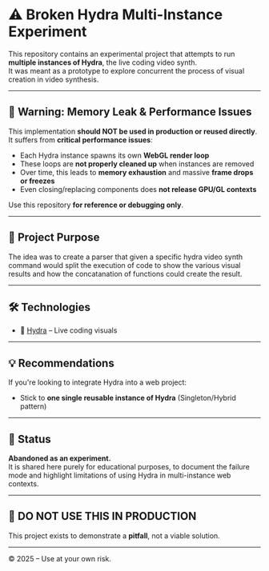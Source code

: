 # ⚠️ Broken Hydra Multi-Instance Experiment

This repository contains an experimental project that attempts to run **multiple instances of Hydra**, the live coding video synth.  
It was meant as a prototype to explore concurrent the process of visual creation in
video synthesis.

---

## 🚨 Warning: Memory Leak & Performance Issues

This implementation **should NOT be used in production or reused directly**.  
It suffers from **critical performance issues**:

- Each Hydra instance spawns its own **WebGL render loop**
- These loops are **not properly cleaned up** when instances are removed
- Over time, this leads to **memory exhaustion** and massive **frame drops or freezes**
- Even closing/replacing components does **not release GPU/GL contexts**

Use this repository **for reference or debugging only**.

---

## 🧪 Project Purpose

The idea was to create a parser that given a specific hydra video synth command would 
split the execution of code to show the various visual results and how the concatanation
of functions could create the result.

---

## 🛠 Technologies

- 🧬 [Hydra](https://github.com/ojack/hydra) – Live coding visuals

---

## 💡 Recommendations

If you're looking to integrate Hydra into a web project:

- Stick to **one single reusable instance of Hydra** (Singleton/Hybrid pattern)

---

## 🔬 Status

**Abandoned as an experiment.**  
It is shared here purely for educational purposes, to document the failure mode and highlight limitations of using Hydra in multi-instance web contexts.

---

## 📛 DO NOT USE THIS IN PRODUCTION

This project exists to demonstrate a **pitfall**, not a viable solution.  

---

© 2025 – Use at your own risk.

